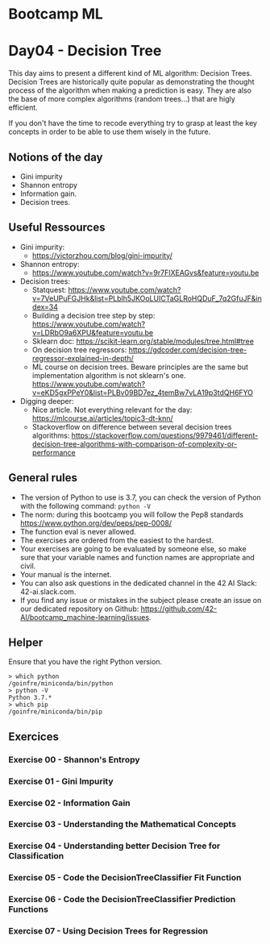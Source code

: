 # Bootcamp ML

# Day04 - Decision Tree

This day aims to present a different kind of ML algorithm: Decision Trees.
Decision Trees are historically quite popular as demonstrating the thought process of the algorithm when 
making a prediction is easy. They are also the base of more complex algorithms (random trees...) that are higly efficient.

If you don't have the time to recode everything try to grasp at least the key concepts in order to be able to use them wisely in the future.


## Notions of the day

* Gini impurity
* Shannon entropy
* Information gain. 
* Decision trees.


## Useful Ressources

- Gini impurity:
  * https://victorzhou.com/blog/gini-impurity/
- Shannon entropy:
  * https://www.youtube.com/watch?v=9r7FIXEAGvs&feature=youtu.be
- Decision trees:
  * Statquest: https://www.youtube.com/watch?v=7VeUPuFGJHk&list=PLblh5JKOoLUICTaGLRoHQDuF_7q2GfuJF&index=34
  * Building a decision tree step by step: https://www.youtube.com/watch?v=LDRbO9a6XPU&feature=youtu.be
  * Sklearn doc: https://scikit-learn.org/stable/modules/tree.html#tree
  * On decision tree regressors: https://gdcoder.com/decision-tree-regressor-explained-in-depth/
  * ML course on decision trees. Beware principles are the same but implementation algorithm is not sklearn's one.
  https://www.youtube.com/watch?v=eKD5gxPPeY0&list=PLBv09BD7ez_4temBw7vLA19p3tdQH6FYO
- Digging deeper:
  * Nice article. Not everything relevant for the day: https://mlcourse.ai/articles/topic3-dt-knn/
  * Stackoverflow on difference between several decision trees algorithms:
  https://stackoverflow.com/questions/9979461/different-decision-tree-algorithms-with-comparison-of-complexity-or-performance


## General rules

* The version of Python to use is 3.7, you can check the version of Python with the following command: `python -V`
* The norm: during this bootcamp you will follow the Pep8 standards https://www.python.org/dev/peps/pep-0008/
* The function eval is never allowed.
* The exercises are ordered from the easiest to the hardest.
* Your exercises are going to be evaluated by someone else, so make sure that your variable names and function names are appropriate and civil. 
* Your manual is the internet.
* You can also ask questions in the dedicated channel in the 42 AI Slack: 42-ai.slack.com.
* If you find any issue or mistakes in the subject please create an issue on our dedicated repository on Github:  https://github.com/42-AI/bootcamp_machine-learning/issues.

## Helper 

Ensure that you have the right Python version.

```
> which python
/goinfre/miniconda/bin/python
> python -V
Python 3.7.*
> which pip
/goinfre/miniconda/bin/pip
```

## Exercices

### Exercise 00 - Shannon's Entropy

### Exercise 01 - Gini Impurity

### Exercise 02 - Information Gain

### Exercise 03 - Understanding the Mathematical Concepts

### Exercise 04 - Understanding better Decision Tree for Classification

### Exercise 05 - Code the DecisionTreeClassifier Fit Function

### Exercise 06 - Code the DecisionTreeClassifier Prediction Functions

### Exercise 07 - Using Decision Trees for Regression 
